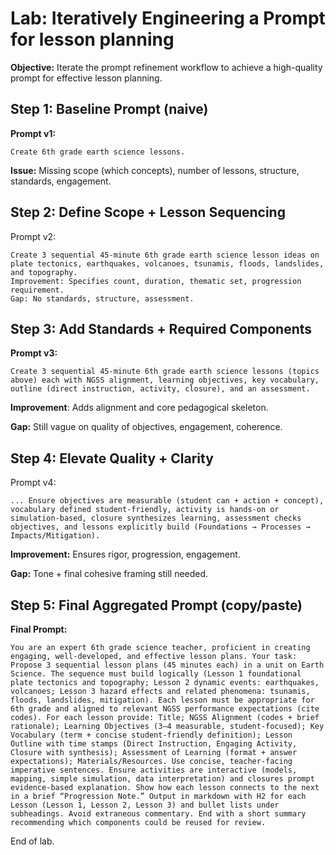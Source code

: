 # Lab: Iteratively Engineering a Prompt for lesson planning

**Objective:** Iterate the prompt refinement workflow to achieve a high-quality prompt for effective lesson planning.

## Step 1: Baseline Prompt (naive)
**Prompt v1:**
```text
Create 6th grade earth science lessons.
```

**Issue:** Missing scope (which concepts), number of lessons, structure, standards, engagement.

## Step 2: Define Scope + Lesson Sequencing
Prompt v2:
```text
Create 3 sequential 45-minute 6th grade earth science lesson ideas on plate tectonics, earthquakes, volcanoes, tsunamis, floods, landslides, and topography.
Improvement: Specifies count, duration, thematic set, progression requirement.
Gap: No standards, structure, assessment.
```

## Step 3: Add Standards + Required Components
**Prompt v3:**

```text
Create 3 sequential 45-minute 6th grade earth science lessons (topics above) each with NGSS alignment, learning objectives, key vocabulary, outline (direct instruction, activity, closure), and an assessment.
```

**Improvement**: Adds alignment and core pedagogical skeleton.

**Gap:** Still vague on quality of objectives, engagement, coherence.

## Step 4: Elevate Quality + Clarity
Prompt v4: 
```text
... Ensure objectives are measurable (student can + action + concept), vocabulary defined student-friendly, activity is hands-on or simulation-based, closure synthesizes learning, assessment checks objectives, and lessons explicitly build (Foundations → Processes → Impacts/Mitigation).
```

**Improvement:** Ensures rigor, progression, engagement.

**Gap:** Tone + final cohesive framing still needed.

## Step 5: Final Aggregated Prompt (copy/paste)
**Final Prompt:**

```text
You are an expert 6th grade science teacher, proficient in creating engaging, well-developed, and effective lesson plans. Your task: Propose 3 sequential lesson plans (45 minutes each) in a unit on Earth Science. The sequence must build logically (Lesson 1 foundational plate tectonics and topography; Lesson 2 dynamic events: earthquakes, volcanoes; Lesson 3 hazard effects and related phenomena: tsunamis, floods, landslides, mitigation). Each lesson must be appropriate for 6th grade and aligned to relevant NGSS performance expectations (cite codes). For each lesson provide: Title; NGSS Alignment (codes + brief rationale); Learning Objectives (3–4 measurable, student-focused); Key Vocabulary (term + concise student-friendly definition); Lesson Outline with time stamps (Direct Instruction, Engaging Activity, Closure with synthesis); Assessment of Learning (format + answer expectations); Materials/Resources. Use concise, teacher-facing imperative sentences. Ensure activities are interactive (models, mapping, simple simulation, data interpretation) and closures prompt evidence-based explanation. Show how each lesson connects to the next in a brief “Progression Note.” Output in markdown with H2 for each Lesson (Lesson 1, Lesson 2, Lesson 3) and bullet lists under subheadings. Avoid extraneous commentary. End with a short summary recommending which components could be reused for review.
```

End of lab.
